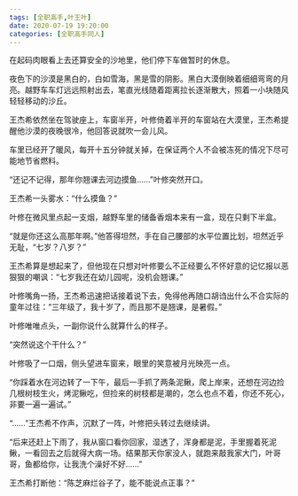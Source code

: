 ```yaml
---
tags: [全职高手,叶王叶]
date: 2020-07-19 19:20:00
categories: [全职高手同人]
---
```


在起码肉眼看上去还算安全的沙地里，他们停下车做暂时的休息。

夜色下的沙漠是黑白的，白如雪海，黑是雪的阴影。黑白大漠倒映着细细弯弯的月亮。越野车车灯远远照射出去，笔直光线随着距离拉长逐渐散大，照着一小块随风轻轻移动的沙丘。

王杰希依然坐在驾驶座上，车窗半开，叶修倚着半开的车窗站在大漠里，王杰希提醒他沙漠的夜晚很冷，他回答说就吹一会儿风。

车里已经开了暖风，每开十五分钟就关掉，在保证两个人不会被冻死的情况下尽可能地节省燃料。

“还记不记得，那年你翘课去河边摸鱼……”叶修突然开口。

王杰希一头雾水：“什么摸鱼？”

叶修在微风里点起一支烟，越野车里的储备香烟本来有一盒，现在只剩下半盒。

“就是你还这么高那年啊。”他答得坦然，手在自己腰部的水平位置比划，坦然近乎无耻，“七岁？八岁？”

王杰希算是想起来了，但他现在只想对叶修要么不正经要么不怀好意的记忆报以恶狠狠的嘲讽：“七岁我还在幼儿园呢，没机会翘课。”

叶修嘴角一扬，王杰希迅速把话接着说下去，免得他再随口胡诌出什么不合实际的童年过往：“三年级了，我十岁了，而且那不是翘课，是暑假。”

叶修唯唯点头，一副你说什么就算什么的样子。

“突然说这个干什么？”

叶修吸了一口烟，侧头望进车窗来，眼里的笑意被月光映亮一点。

“你踩着水在河边转了一下午，最后一手抓了两条泥鳅，爬上岸来，还想在河边捡几根树枝生火，烤泥鳅吃，但捡来的树枝都是潮的，怎么也点不着，你还不死心，非要一遍一遍试。”

“……”王杰希不作声，沉默了一阵，叶修把头转过去继续讲。

“后来还赶上下雨了，我从窗口看你回家，湿透了，浑身都是泥，手里握着死泥鳅，一看回去之后就得大病一场。结果那天你家没人，就跑来敲我家大门，叶哥哥，鱼都给你，让我洗个澡好不好……”

王杰希打断他：“陈芝麻烂谷子了，能不能说点正事？”

